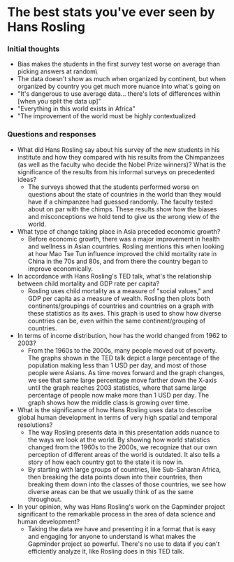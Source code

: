 # The best stats you've ever seen by Hans Rosling
### Initial thoughts
  - Bias makes the students in the first survey test worse on average than picking answers at random\
  - The data doesn't show as much when organized by continent, but when organized by country you get much more nuance into what's going on
  - "It's dangerous to use average data... there's lots of differences within [when you split the data up]"
  - "Everything in this world exists in Africa"
  - "The improvement of the world must be highly contextualized

### Questions and responses
- What did Hans Rosling say about his survey of the new students in his institute and how they compared with his results from the Chimpanzees (as well as the faculty who decide the Nobel Prize winners)? What is the significance of the results from his informal surveys on precedented ideas?
    - The surveys showed that the students performed worse on questions about the state of countries in the world than they would have if a chimpanzee had guessed randomly. The faculty tested about on par with the chimps. These results show how the biases and misconceptions we hold tend to give us the wrong view of the world.
- What type of change taking place in Asia preceded economic growth?
    - Before economic growth, there was a major improvement in health and wellness in Asian countries. Rosling mentions this when looking at how Mao Tse Tun influence improved the child mortality rate in China in the 70s and 80s, and from there the country began to improve economically.
- In accordance with Hans Rosling's TED talk, what's the relationship between child mortality and GDP rate per capita?
    - Rosling uses child mortality as a measure of "social values," and GDP per capita as a measure of wealth. Rosling then plots both continents/groupings of countries and countries on a graph with these statistics as its axes. This graph is used to show how diverse countries can be, even within the same continent/grouping of countries.
- In terms of income distribution, how has the world changed from 1962 to 2003?
    - From the 1960s to the 2000s, many people moved out of poverty. The graphs shown in the TED talk depict a large percentage of the population making less than 1 USD per day, and most of those people were Asians. As time moves forward and the graph changes, we see that same large percentage move farther down the X-axis until the graph reaches 2003 statistics, where that same large percentage of people now make more than 1 USD per day. The graph shows how the middle class is growing over time.
- What is the significance of how Hans Rosling uses data to describe global human development in terms of very high spatial and temporal resolutions?
    - The way Rosling presents data in this presentation adds nuance to the ways we look at the world. By showing how world statistics changed from the 1960s to the 2000s, we recognize that our own perception of different areas of the world is outdated. It also tells a story of how each country got to the state it is now in.
    - By starting with large groups of countries, like Sub-Saharan Africa, then breaking the data points down into their countries, then breaking them down into the classes of those countries, we see how diverse areas can be that we usually think of as the same throughout.
- In your opinion, why was Hans Rosling's work on the Gapminder project significant to the remarkable process in the area of data science and human development?
    - Taking the data we have and presenting it in a format that is easy and engaging for anyone to understand is what makes the Gapminder project so powerful. There's no use to data if you can't efficiently analyze it, like Rosling does in this TED talk.
